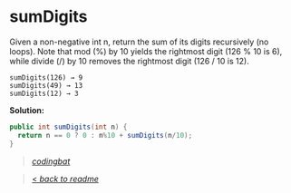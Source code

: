 # sumDigits

Given a non-negative int n, return the sum of its digits recursively (no loops). Note that mod (%) by 10 yields the rightmost digit (126 % 10 is 6), while divide (/) by 10 removes the rightmost digit (126 / 10 is 12).

```
sumDigits(126) → 9
sumDigits(49) → 13
sumDigits(12) → 3
```

**Solution:**

```java
public int sumDigits(int n) {
  return n == 0 ? 0 : n%10 + sumDigits(n/10);
}
```

> _[codingbat](https://codingbat.com/prob/p163932)_

> [< _back to readme_](FINDREPLACEREADME)